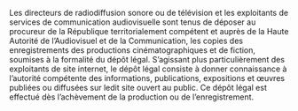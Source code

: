 Les directeurs de radiodiffusion sonore ou de télévision et les exploitants de services de communication audiovisuelle sont tenus de déposer au procureur de la République territorialement compétent et auprès de la Haute Autorité de l’Audiovisuel et de la Communication, les copies des enregistrements des productions cinématographiques et de fiction, soumises à la formalité du dépôt légal.
S’agissant plus particulièrement des exploitants de site internet, le dépôt légal consiste à donner connaissance à l’autorité compétente des informations, publications, expositions et œuvres publiées ou diffusées sur ledit site ouvert au public.
Ce dépôt légal est effectué dès l’achèvement de la production ou de l’enregistrement.